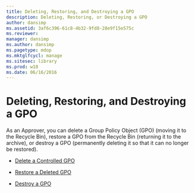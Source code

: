 ```yaml
---
title: Deleting, Restoring, and Destroying a GPO
description: Deleting, Restoring, or Destroying a GPO
author: dansimp
ms.assetid: 3af6c396-61c8-4b32-9fd8-28e9f15e575c
ms.reviewer: 
manager: dansimp
ms.author: dansimp
ms.pagetype: mdop
ms.mktglfcycl: manage
ms.sitesec: library
ms.prod: w10
ms.date: 06/16/2016
---
```



# Deleting, Restoring, and Destroying a GPO


As an Approver, you can delete a Group Policy Object (GPO) (moving it to the Recycle Bin), restore a GPO from the Recycle Bin (returning it to the archive), or destroy a GPO (permanently deleting it so that it can no longer be restored).

-   [Delete a Controlled GPO](delete-a-controlled-gpo-agpm40.md)

-   [Restore a Deleted GPO](restore-a-deleted-gpo-agpm40.md)

-   [Destroy a GPO](destroy-a-gpo-agpm40.md)

 

 





